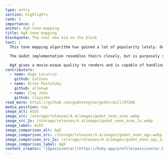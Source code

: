 ```yaml
---
type: entry
section: highlights
rank: 5
importance: 2
anchor: AgX-tone-mapping
title: AgX tone mapping
blockquote: The cool new kid on the block
text: |
  This tone mapping algorithm has gained a lot of popularity lately. Our friends at Blender even replaced their previous "filmic" tone mapper with AgX.

  The Godot implementation resembles theirs closely, but is purposely simplified to be more suitable for real time use cases.

  AgX gives a movie-esque quality to renders and is capable of handling very bright scenes better than our other available options.
contributors:
  - name: Hugo Locurcio
    github: Calinou
  - name: Allen Pestaluky
    github: allenwp
  - name: Clay John
    github: clayjohn
read_more: https://github.com/godotengine/godot/pull/87260
media_position: top
image_alt: ACES
image_src: /storage/releases/4.4/images/godot_neon_aces.webp
image_src_2x: /storage/releases/4.4/images/godot_neon_aces_2x.webp
image_label: ACES
image_comparison_alt: AgX
image_comparison_src: /storage/releases/4.4/images/godot_neon_agx.webp
image_comparison_src_2x: /storage/releases/4.4/images/godot_neon_agx_2x.webp
image_comparison_label: AgX
content_creator: "[@passivestar](https://bsky.app/profile/passivestar.bsky.social) and [@allenwp](https://github.com/allenwp)"
---
```

